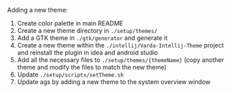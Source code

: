 Adding a new theme:

1. Create color palette in main README
2. Create a new theme directory in `./setup/themes/`
3. Add a GTK theme in `./gtk/generator` and generate it
4. Create a new theme within the `./intellij/Varda-Intellij-Theme` project and reinstall the plugin in idea and android studio
5. Add all the necessary files to `./setup/themes/{themeName}` (copy another theme and modify the files to match the new theme)
6. Update `./setup/scripts/setTheme.sh`
7. Update ags by adding a new theme to the system overview window